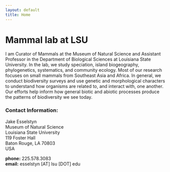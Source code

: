 ```yaml
---
layout: default
title: Home
---
```

# Mammal lab at LSU
I am Curator of Mammals at the Museum of Natural Science and Assistant Professor in the Department of Biological Sciences at Louisiana State University. In the lab, we study speciation, island biogeography, phylogenetics, systematics, and community ecology.  Most of our research focuses on small mammals from Southeast Asia and Africa. In general, we conduct biodiversity surveys and use genetic and morphological characters to understand how organisms are related to, and interact with, one another.  Our efforts help inform how general biotic and abiotic processes produce the patterns of biodiversity we see today.
          
      
### Contact Information:
Jake Esselstyn  
Museum of Natural Science  
Louisiana State University  
119 Foster Hall  
Baton Rouge, LA 70803  
USA  
  
**phone:** 225.578.3083  
**email:** esselstyn [AT] lsu [DOT] edu
